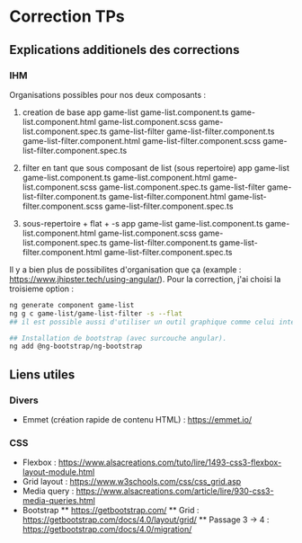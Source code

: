 Correction TPs
==============

Explications additionels des corrections
-----------------------------------------

### IHM

Organisations possibles pour nos deux composants :
1. creation de base
app
  game-list
    game-list.component.ts
    game-list.component.html
    game-list.component.scss
    game-list.component.spec.ts
  game-list-filter
    game-list-filter.component.ts
    game-list-filter.component.html
    game-list-filter.component.scss
    game-list-filter.component.spec.ts

1. filter en tant que sous composant de list (sous repertoire)
app
  game-list
    game-list.component.ts
    game-list.component.html
    game-list.component.scss
    game-list.component.spec.ts
    game-list-filter
      game-list-filter.component.ts
      game-list-filter.component.html
      game-list-filter.component.scss
      game-list-filter.component.spec.ts

1. sous-repertoire + flat + -s
app
  game-list
    game-list.component.ts
    game-list.component.html
    game-list.component.scss
    game-list.component.spec.ts
    game-list-filter.component.ts
    game-list-filter.component.html
    game-list-filter.component.spec.ts

Il y a bien plus de possibilites d'organisation que ça (example : https://www.jhipster.tech/using-angular/).
Pour la correction, j'ai choisi la troisieme option :
```bash
ng generate component game-list
ng g c game-list/game-list-filter -s --flat
## il est possible aussi d'utiliser un outil graphique comme celui intégré a vscode.

## Installation de bootstrap (avec surcouche angular).
ng add @ng-bootstrap/ng-bootstrap
```


Liens utiles
------------

### Divers

* Emmet (création rapide de contenu HTML) : https://emmet.io/

### CSS

* Flexbox : https://www.alsacreations.com/tuto/lire/1493-css3-flexbox-layout-module.html
* Grid layout : https://www.w3schools.com/css/css_grid.asp
* Media query : https://www.alsacreations.com/article/lire/930-css3-media-queries.html
* Bootstrap
** https://getbootstrap.com/
** Grid : https://getbootstrap.com/docs/4.0/layout/grid/
** Passage 3 &rarr; 4 : https://getbootstrap.com/docs/4.0/migration/
